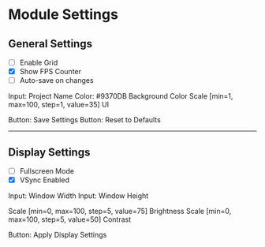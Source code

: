 # Module Settings
## General Settings
- [ ] Enable Grid
- [x] Show FPS Counter
- [ ] Auto-save on changes

Input: Project Name
Color: #9370DB Background Color
Scale [min=1, max=100, step=1, value=35] UI

Button: Save Settings
Button: Reset to Defaults

---

## Display Settings
- [ ] Fullscreen Mode
- [x] VSync Enabled

Input: Window Width
Input: Window Height

Scale [min=0, max=100, step=5, value=75] Brightness
Scale [min=0, max=100, step=5, value=50] Contrast

Button: Apply Display Settings 